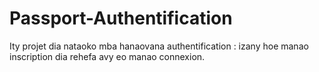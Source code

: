 # Passport-Authentification
Ity projet dia nataoko mba hanaovana authentification : izany hoe manao inscription dia rehefa avy eo manao connexion.
